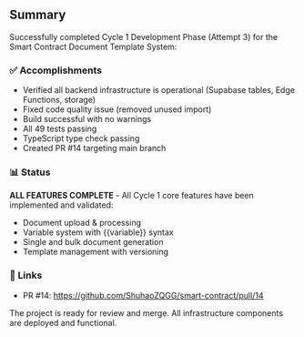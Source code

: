 ## Summary

Successfully completed Cycle 1 Development Phase (Attempt 3) for the Smart Contract Document Template System:

### ✅ Accomplishments
- Verified all backend infrastructure is operational (Supabase tables, Edge Functions, storage)
- Fixed code quality issue (removed unused import)
- Build successful with no warnings
- All 49 tests passing
- TypeScript type check passing
- Created PR #14 targeting main branch

### 📊 Status
**ALL FEATURES COMPLETE** - All Cycle 1 core features have been implemented and validated:
- Document upload & processing
- Variable system with {{variable}} syntax
- Single and bulk document generation
- Template management with versioning

### 🔗 Links
- PR #14: https://github.com/ShuhaoZQGG/smart-contract/pull/14

The project is ready for review and merge. All infrastructure components are deployed and functional.

<!-- FEATURES_STATUS: ALL_COMPLETE -->
